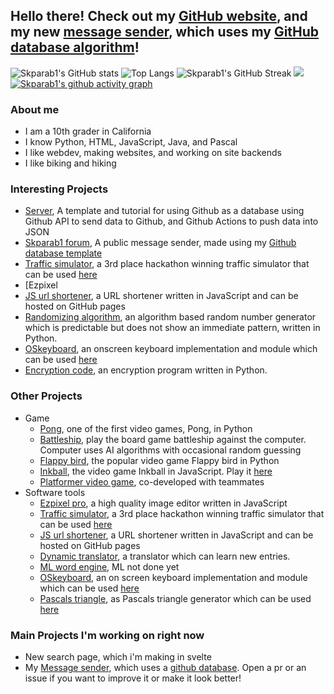 ## Hello there! Check out my [GitHub website](https://skparab1.github.io), and my new [message sender](https://skparab1.github.io/server/frontend.html), which uses my [GitHub database algorithm](https://github.com/skparab1/server)!

![Skparab1's GitHub stats](https://github-readme-stats.vercel.app/api?username=skparab1&radius=5&layout=compact&theme=algolia)
![Top Langs](https://github-readme-stats.vercel.app/api/top-langs/?username=skparab1&theme=algolia&bor&layout=compact&langs_count=4)
![Skparab1's GitHub Streak](https://github-readme-streak-stats.herokuapp.com/?user=skparab1&layout=compact&theme=algolia)
![](https://visitor-badge.laobi.icu/badge?page_id=skparab1.skparab1&theme=algolia)
[![Skparab1's github activity graph](https://activity-graph.herokuapp.com/graph?username=Skparab1&layout=compact&theme=react-dark)](https://github.com/ashutosh00710/github-readme-activity-graph)

### About me
  - I am a 10th grader in California
  - I know Python, HTML, JavaScript, Java, and Pascal
  - I like webdev, making websites, and working on site backends
  - I like biking and hiking
 
### Interesting Projects
  - [Server](https://github.com/skparab1/server), A template and tutorial for using Github as a database using Github API to send data to Github, and Github Actions to push data into JSON
  - [Skparab1 forum](https://skparab1/github.io/server/frontend), A public message sender, made using my [Github database template](https://skparab1.github.io/server/frontend.html)
  - [Traffic simulator](https://github.com/Skparab1/traffic-simulator), a 3rd place hackathon winning traffic simulator that can be used [here](https://skparab1.github.io/r/traffic)
  - [Ezpixel
  - [JS url shortener](https://github.com/Skparab1/js-url-shortener), a URL shortener written in JavaScript and can be hosted on GitHub pages
  - [Randomizing algorithm](https://github.com/skparab1/randomizing-algorithm), an algorithm based random number generator which is predictable but does not show an immediate pattern, written in Python.
  - [OSkeyboard](https://github.com/skparab1/oskeyboard), an onscreen keyboard implementation and module which can be used [here](https://skparab1.github.io/r/key)
  - [Encryption code](https://github.com/skparab1/encryption-code), an encryption program written in Python.

### Other Projects
  - Game
     - [Pong](https://github.com/skparab1/pong), one of the first video games, Pong, in Python
     - [Battleship](https://github.com/skparab1/battleship), play the board game battleship against the computer. Computer uses AI algorithms with occasional random guessing
     - [Flappy bird](https://github.com/skparab1/flappy-bird), the popular video game Flappy bird in Python 
     - [Inkball](https://github.com/skparab1/javascript-inkball), the video game Inkball in JavaScript. Play it [here](https://skparab1.itch.io/javascript-inkball)
     - [Platformer video game](https://skparab1.itch.io/sword-jumper), co-developed with teammates
   - Software tools
     - [Ezpixel pro](https://github.com/Skparab1/ezpixel-pro), a high quality image editor written in JavaScript
     - [Traffic simulator](https://github.com/Skparab1/traffic-simulator), a 3rd place hackathon winning traffic simulator that can be used [here](https://skparab1.github.io/r/traffic)
     - [JS url shortener](https://github.com/Skparab1/js-url-shortener), a URL shortener written in JavaScript and can be hosted on GitHub pages
     - [Dynamic translator](https://github.com/Skparab1/dynamic-spanish-english-translator), a translator which can learn new entries.
     - [ML word engine](https://github.com/Skparab1/ml-word-engine), ML not done yet
     - [OSkeyboard](https://github.com/skparab1/oskeyboard), an on screen keyboard implementation and module which can be used [here](https://skparab1.github.io/r/key)
     - [Pascals triangle](https://github.com/Skparab1/pascals-triangle), as Pascals triangle generator which can be used [here](skparab1.github.io/r/pascal)
### Main Projects I'm working on right now
- New search page, which i'm making in svelte
- My [Message sender](https://skparab1.github.io/server/frontend), which uses a [github database](https://github.com/skparab1/server). Open a pr or an issue if you want to improve it or make it look better!
